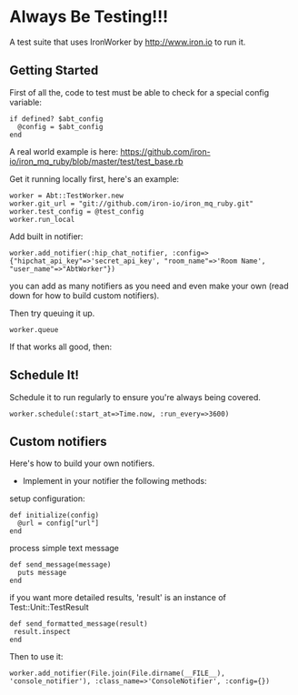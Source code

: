 # Always Be Testing!!!

A test suite that uses IronWorker by http://www.iron.io to run it.

## Getting Started

First of all the, code to test must be able to check for a special config variable:

    if defined? $abt_config
      @config = $abt_config
    end

A real world example is here: https://github.com/iron-io/iron_mq_ruby/blob/master/test/test_base.rb

Get it running locally first, here's an example:

    worker = Abt::TestWorker.new
    worker.git_url = "git://github.com/iron-io/iron_mq_ruby.git"
    worker.test_config = @test_config
    worker.run_local

Add built in notifier:

    worker.add_notifier(:hip_chat_notifier, :config=>{"hipchat_api_key"=>'secret_api_key', "room_name"=>'Room Name', "user_name"=>"AbtWorker"})

you can add as many notifiers as you need and even make your own (read down for how to build custom notifiers).

Then try queuing it up.

    worker.queue

If that works all good, then:

## Schedule It!

Schedule it to run regularly to ensure you're always being covered.

    worker.schedule(:start_at=>Time.now, :run_every=>3600)

## Custom notifiers

Here's how to build your own notifiers.

* Implement in your notifier the following methods:

setup configuration:

    def initialize(config)
      @url = config["url"]
    end

process simple text message

    def send_message(message)
      puts message
    end

if you want more detailed results, 'result' is an instance of Test::Unit::TestResult

    def send_formatted_message(result)
     result.inspect
    end

Then to use it:

    worker.add_notifier(File.join(File.dirname(__FILE__), 'console_notifier'), :class_name=>'ConsoleNotifier', :config={})
